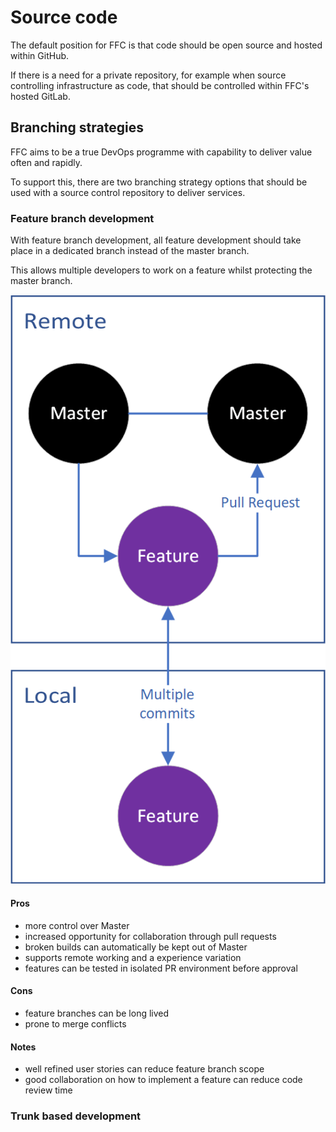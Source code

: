 # Source code
The default position for FFC is that code should be open source and hosted within GitHub.  

If there is a need for a private repository, for example when source controlling infrastructure as code, that should be controlled within FFC's hosted GitLab.  

## Branching strategies
FFC aims to be a true DevOps programme with capability to deliver value often and rapidly.

To support this, there are two branching strategy options that should be used with a source control repository to deliver services.

### Feature branch development
With feature branch development, all feature development should take place in a dedicated branch instead of the master branch. 

This allows multiple developers to work on a feature whilst protecting the master branch. 

![Feature branch development](/docs/images/feature-branch-development.png)

#### Pros
- more control over Master​
- increased opportunity for collaboration through pull requests​
- broken builds can automatically be kept out of Master​
- supports remote working and a experience variation​
- features can be tested in isolated PR environment before approval​

#### Cons
- feature branches can be long lived
- prone to merge conflicts

#### Notes
- well refined user stories can reduce feature branch scope
- good collaboration on how to implement a feature can reduce code review time

### Trunk based development
